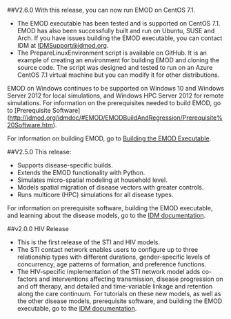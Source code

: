 ##V2.6.0
With this release, you can now run EMOD on CentOS 7.1.
+ The EMOD executable has been tested and is supported on CentOS 7.1. EMOD has also been successfully built and run on Ubuntu, SUSE and Arch. If you have issues building the EMOD executable, you can contact IDM at IDMSupport@idmod.org.
+ The PrepareLinuxEnvironment script is available on GitHub. It is an example of creating an environment for building EMOD and cloning the source code. The script was designed and tested to run on an Azure CentOS 7.1 virtual machine but you can modify it for other distributions.

EMOD on Windows continues to be supported on Windows 10 and Windows Server 2012 for local simulations, and Windows HPC Server 2012 for remote simulations. For information on the prerequisites needed to build EMOD, go to [Prerequisite Software] (http://idmod.org/idmdoc/#EMOD/EMODBuildAndRegression/Prerequisite%20Software.htm).

For information on building EMOD, go to [Building the EMOD Executable](http://idmod.org/idmdoc/#EMOD/EMODBuildAndRegression/Building%20the%20EMOD%20Executable.htm).

##V2.5.0
This release: 
+ Supports disease-specific builds.
+ Extends the EMOD functionality with Python.
+ Simulates micro-spatial modeling at household level.
+ Models spatial migration of disease vectors with greater controls.
+ Runs multicore (HPC) simulations for all disease types.

For information on prerequisite software, building the EMOD executable, and learning about the disease models, go to the [IDM documentation](http://idmod.org/idmdoc).

##v2.0.0 HIV Release
+ This is the first release of the STI and HIV models. 
+ The STI contact network enables users to configure up to three relationship types with different durations, gender-specific levels of concurrency, age patterns of formation, and preference functions.
+ The HIV-specific implementation of the STI network model adds co-factors and interventions affecting transmission, disease progression on and off therapy, and detailed and time-variable linkage and retention along the care continuum. 
For tutorials on these new models, as well as the other disease models, prerequisite software, and building the EMOD executable, go to the [IDM documentation](http://idmod.org/idmdoc).
